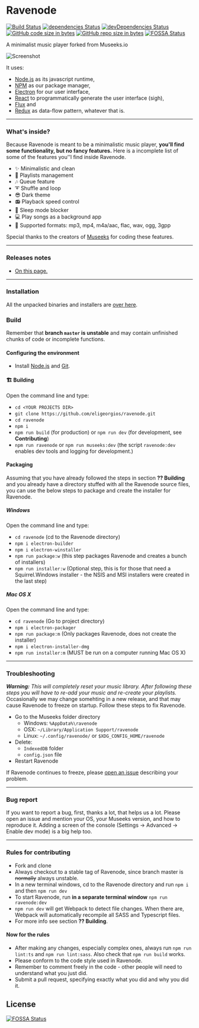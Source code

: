 # Ravenode

[![Build Status](https://travis-ci.org/eligeorgios/Ravenode.svg?branch=master)](https://travis-ci.org/eligeorgios/Ravenode)
[![dependencies Status](https://david-dm.org/eligeorgios/ravenode/status.svg)](https://david-dm.org/eligeorgios/ravenode)
[![devDependencies Status](https://david-dm.org/eligeorgios/ravenode/dev-status.svg)](https://david-dm.org/eligeorgios/ravenode?type=dev)
[![GitHub code size in bytes](https://img.shields.io/github/languages/code-size/badges/shields.svg)](https://github.com/eligeorgios/Ravenode/)
[![GitHub repo size in bytes](https://img.shields.io/github/repo-size/badges/shields.svg)](https://github.com/eligeorgios/Ravenode/)
[![FOSSA Status](https://app.fossa.io/api/projects/git%2Bgithub.com%2FKiedtl%2FRavenode.svg?type=shield)](https://app.fossa.io/projects/git%2Bgithub.com%2FKiedtl%2FRavenode?ref=badge_shield)

A minimalist music player forked from Museeks.io

![Screenshot](https://github.com/eligeorgios/Ravenode/blob/master/docs/images/About.png)

It uses:
* [Node.js](https://nodejs.org/en/) as its javascript runtime,
* [NPM](https://npmjs.com) as our package manager,
* [Electron](https://github.com/atom/electron/) for our user interface,
* [React](https://facebook.github.io/react/) to programmatically generate the user interface (sigh),
* [Flux](https://facebook.github.io/flux/) and  
* [Redux](http://redux.js.org/) as data-flow pattern, whatever that is.

---

### What's inside?

Because Ravenode is meant to be a minimalistic music player, **you'll find some functionality, but no fancy features.** Here is a incomplete list of some of the features you''l find inside Ravenode.

- ✨ Minimalistic and clean
- 🌟 Playlists management
- 🎶 Queue feature
- ➰ Shuffle and loop
- 😎 Dark theme
- 📻 Playback speed control
- 🛌 Sleep mode blocker
- 💻 Play songs as a background app
- 🎹 Supported formats: mp3, mp4, m4a/aac, flac, wav, ogg, 3gpp

Special thanks to the creators of [Museeks](https://museeks.io/) for coding these features.

---

### Releases notes

- [On this page.](https://github.com/eligeorgios/ravenode/releases)

---

### Installation

 All the unpacked binaries and installers are [over here](https://github.com/eligeorgios/ravenode/releases).

### Build

Remember that __branch `master` is unstable__ and may contain unfinished chunks of code or incomplete functions.

#### Configuring the environment

- Install [Node.js](https://nodejs.org/en/) and [Git](https://git-scm.com).

#### 🏗 Building

Open the command line and type:
- `cd <YOUR PROJECTS DIR>`
- `git clone https://github.com/eligeorgios/ravenode.git`
- `cd ravenode`
- `npm i`
- `npm run build` (for production) or `npm run dev` (for development, see __Contributing__)
- `npm run ravenode` or `npm run museeks:dev` (the script `ravenode:dev` enables dev tools and logging for development.)

#### Packaging

Assuming that you have already followed the steps in section __?? Building__ and you already have a directory stuffed with all the Ravenode source files, you can use the below steps to package and create the installer for Ravenode.

##### Windows

Open the command line and type:
- `cd ravenode` (cd to the Ravenode directory)
- `npm i electron-builder`
- `npm i electron-winstaller`
- `npm run package:w` (this step packages Ravenode and creates a bunch of installers)
- `npm run installer:w` (Optional step, this is for those that need a Squirrel.Windows installer - the NSIS and MSI installers were created in the last step)

##### Mac OS X
Open the command line and type:
- `cd ravenode` (Go to project directory)
- `npm i electron-packager`
- `npm run package:m` (Only packages Ravenode, does not create the installer)
- `npm i electron-installer-dmg`
- `npm run installer:m` (MUST be run on a computer running Mac OS X)

---

### Troubleshooting

*__Warning:__ This will completely reset your music library. After following these steps you will have to re-add your music and re-create your playlists.*
Occasionally we may change somehting in a new release, and that may cause Ravenode to freeze on startup. Follow these steps to fix Ravenode. 

- Go to the Museeks folder directory
    - Windows: `%AppData%\ravenode`
    - OSX: `~/Library/Application Support/ravenode`
    - Linux: `~/.config/ravenode/` or `$XDG_CONFIG_HOME/ravenode`
- Delete:
    - `IndexedDB` folder
    - `config.json` file
- Restart Ravenode

If Ravenode continues to freeze, please [open an issue](https://github.com/eligeorgios/ravenode/issues) describing your problem.

---

### Bug report

If you want to report a bug, first, thanks a lot, that helps us a lot. Please open an issue and mention your OS, your Museeks version, and how to reproduce it. Adding a screen of the console (Settings -> Advanced -> Enable dev mode) is a big help too.

---

### Rules for contributing

- Fork and clone
- Always checkout to a stable tag of Ravenode, since branch master is ~~normally~~ always unstable.
- In a new terminal windows, cd to the Ravenode directory and run `npm i` and then `npm run dev`
- To start Ravenode, run **in a separate terminal window** `npm run ravenode:dev` 
- `npm run dev` will get Webpack to detect file changes. When there are, Webpack will automatically recompile all SASS and Typescript files.
- For more info see section __?? Building__.


#### Now for the rules

- After making any changes, especially complex ones, always run `npm run lint:ts` and `npm run lint:sass`. Also check that `npm run build` works.
- Please conform to the code style used in Ravenode.
- Remember to comment freely in the code - other people will need to understand what you just did.
- Submit a pull request, specifying exactly what you did and why you did it.



## License
[![FOSSA Status](https://app.fossa.io/api/projects/git%2Bgithub.com%2FKiedtl%2FRavenode.svg?type=large)](https://app.fossa.io/projects/git%2Bgithub.com%2FKiedtl%2FRavenode?ref=badge_large)
